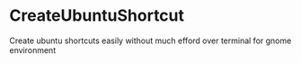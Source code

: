 # CreateUbuntuShortcut
Create ubuntu shortcuts easily without much efford over terminal for gnome environment
